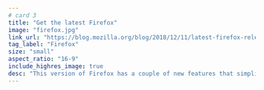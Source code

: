 ```yaml
---
# card 3
title: "Get the latest Firefox"
image: "firefox.jpg"
link_url: "https://blog.mozilla.org/blog/2018/12/11/latest-firefox-release-available-today/?utm_source=www.mozilla.org&utm_medium=referral&utm_campaign=homepage&utm_content=card"
tag_label: "Firefox"
size: "small"
aspect_ratio: "16-9"
include_highres_image: true
desc: "This version of Firefox has a couple of new features that simplify and personalize your online experience."
---
```

